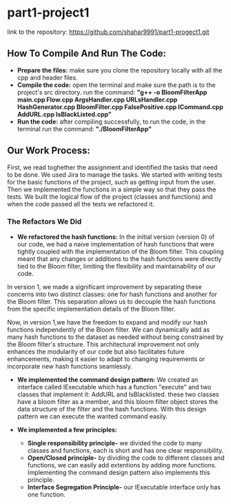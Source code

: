# part1-project1
link to the repository: https://github.com/shahar9991/part1-progect1.git

## How To Compile And Run The Code:
+ **Prepare the files:** make sure you clone the repository locally with all the cpp and header files.
+ **Compile the code:** open the terminal and make sure the path is to the project's src directory.
  run the command: **"g++ -o BloomFilterApp main.cpp Flow.cpp ArgsHandler.cpp URLsHandler.cpp HashGenerator.cpp BloomFilter.cpp FalsePositive.cpp ICommand.cpp AddURL.cpp IsBlackListed.cpp"**
+ **Run the code:** after compiling successfully, to run the code, in the terminal run the command: **"./BloomFilterApp"**

## Our Work Process:
First, we read toghether the assignment and identified the tasks that need to be done. We used Jira to manage the tasks.
We started with writing tests for the basic functions of the project, such as getting input from the user.
Then we implemented the functions in a simple way so that they pass the tests.
We built the logical flow of the project (classes and functions) and when the code passed all the tests we refactored it. 


### The Refactors We Did
+ **We refactored the hash functions:**
In the initial version (version 0) of our code, we had a naive implementation of hash functions that were tightly coupled with the implementation of the Bloom filter. This coupling meant that any changes or additions to the hash functions were directly tied to the Bloom filter, limiting the flexibility and maintainability of our code.

In version 1, we made a significant improvement by separating these concerns into two distinct classes: one for hash functions and another for the Bloom filter. This separation allows us to decouple the hash functions from the specific implementation details of the Bloom filter.

Now, in version 1,we have the freedom to expand and modify our hash functions independently of the Bloom filter. We can dynamically add as many hash functions to the dataset as needed without being constrained
by the Bloom filter's structure. This architectural improvement not only enhances the modularity of our code but also facilitates future enhancements, making it easier to adapt to changing requirements or incorporate new hash functions seamlessly.

+ **We implemented the command design pattern:** We created an interface called IExecutable which has a function "execute" and two classes that implement it: AddURL and IsBlacklisted. 
these two classes have a bloom filter as a member, and this bloom filter object stores the data structure of the filter and the hash functions.
With this design pattern we can execute the wanted command easily.

+ **We implemented a few principles:**
  + **Single responsibility principle-** we divided the code to many classes and functions, each is short and has one clear responsibility.
  + **Open/Closed principle-** by dividing the code to different classes and functions, we can easily add extentions by adding more functions. Implementing the command design pattern also implements this principle.
  + **Interface Segregation Principle-** our IExecutable interface only has one function.
  
